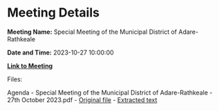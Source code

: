# Meeting Details

**Meeting Name:** Special Meeting of the Municipal District of Adare-Rathkeale

**Date and Time:** 2023-10-27 10:00:00

**[Link to Meeting](https://www.limerick.ie/council/whats-on/special-meeting-of-the-municipal-district-of-adare-rathkeale-2)**

Files: 

Agenda - Special Meeting of the Municipal District of Adare-Rathkeale - 27th October 2023.pdf - [Original file](https://www.limerick.ie/sites/default/files/media/documents/2023-10/00-Agenda-Special-Meeting-of-the-Municipal-District-of-Adare-Rathkeale-27th-October-2023.pdf) - [Extracted text](./Agenda%20-%20Special%20Meeting%20of%20the%20Municipal%20District%20of%20Adare-Rathkeale%20-%2027th%20October%202023.md)

